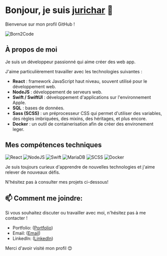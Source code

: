 # Bonjour, je suis [jurichar](https://profile.intra.42.fr/users/jurichar) 👋

Bienvenue sur mon profil GitHub !

![Born2Code](https://badgen.net/badge/Born2Code/jurichar/orange?cache=86400&icon=https://meta.intra.42.fr/assets/42_logo-7dfc9110a5319a308863b96bda33cea995046d1731cebb735e41b16255106c12.svg)

<!-- [![42 Paris](https://badge42.vercel.app/api/stats/jurichar?privacyName=true&privacyEmail=true)](https://github.com/jurichar) -->

## À propos de moi

Je suis un développeur passionné qui aime créer des web app.

J'aime particulièrement travailler avec les technologies suivantes :

- **React** : framework JavaScript haut niveau, souvent utilisé pour le développement web.
- **NodeJS** : développement de serveurs web.
- **Swift / SwiftUI** : développement d'applications sur l'environnement Apple.
- **SQL** : bases de données.
- **Sass (SCSS)** : un préprocesseur CSS qui permet d'utiliser des variables, des règles imbriquées, des mixins, des héritages, et plus encore.
- **Docker** : un outil de containerisation afin de créer des environement leger.
<!-- - Et d'autres technologies web... -->

## Mes compétences techniques

![React](https://img.shields.io/badge/-React-61DAFB?logo=react&logoColor=white&style=for-the-badge)
![NodeJS](https://img.shields.io/badge/node.js-6DA55F?style=for-the-badge&logo=node.js&logoColor=white)
![Swift](https://img.shields.io/badge/swift-F54A2A?style=for-the-badge&logo=swift&logoColor=white)
![MariaDB](https://img.shields.io/badge/MariaDB-003545?style=for-the-badge&logo=mariadb&logoColor=white)
![SCSS](https://img.shields.io/badge/-SCSS-CC6699?logo=sass&logoColor=white&style=for-the-badge)
![Docker](https://img.shields.io/badge/docker-%230db7ed.svg?style=for-the-badge&logo=docker&logoColor=white)


Je suis toujours curieux d'apprendre de nouvelles technologies et j'aime relever de nouveaux défis.

N'hésitez pas à consulter mes projets ci-dessous!

## 📫 Comment me joindre:

Si vous souhaitez discuter ou travailler avec moi, n'hésitez pas à me contacter !

- Portfolio: ([Portfolio](https://jurichar.vercel.app/))
- Email: ([Email](mailto:julienrichard.emp@gmail.com))
- LinkedIn: ([LinkedIn](https://www.linkedin.com/in/julien-rchd/))

Merci d'avoir visité mon profil 😊
